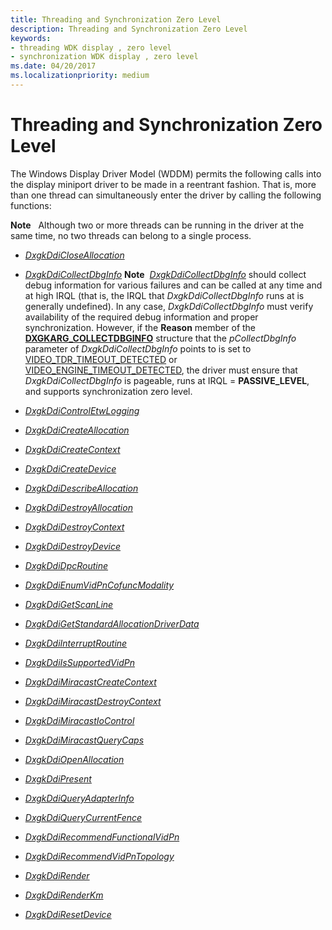 ```yaml
---
title: Threading and Synchronization Zero Level
description: Threading and Synchronization Zero Level
keywords:
- threading WDK display , zero level
- synchronization WDK display , zero level
ms.date: 04/20/2017
ms.localizationpriority: medium
---
```


# Threading and Synchronization Zero Level


The Windows Display Driver Model (WDDM) permits the following calls into the display miniport driver to be made in a reentrant fashion. That is, more than one thread can simultaneously enter the driver by calling the following functions:

**Note**   Although two or more threads can be running in the driver at the same time, no two threads can belong to a single process.

 

-   [*DxgkDdiCloseAllocation*](/windows-hardware/drivers/ddi/d3dkmddi/nc-d3dkmddi-dxgkddi_closeallocation)

-   [*DxgkDdiCollectDbgInfo*](/windows-hardware/drivers/ddi/d3dkmddi/nc-d3dkmddi-dxgkddi_collectdbginfo)
    **Note**  [*DxgkDdiCollectDbgInfo*](/windows-hardware/drivers/ddi/d3dkmddi/nc-d3dkmddi-dxgkddi_collectdbginfo) should collect debug information for various failures and can be called at any time and at high IRQL (that is, the IRQL that *DxgkDdiCollectDbgInfo* runs at is generally undefined). In any case, *DxgkDdiCollectDbgInfo* must verify availability of the required debug information and proper synchronization. However, if the **Reason** member of the [**DXGKARG\_COLLECTDBGINFO**](/windows-hardware/drivers/ddi/d3dkmddi/ns-d3dkmddi-_dxgkarg_collectdbginfo) structure that the *pCollectDbgInfo* parameter of *DxgkDdiCollectDbgInfo* points to is set to [VIDEO\_TDR\_TIMEOUT\_DETECTED](../debugger/bug-check-code-reference2.md) or [VIDEO\_ENGINE\_TIMEOUT\_DETECTED](../debugger/bug-check-code-reference2.md), the driver must ensure that *DxgkDdiCollectDbgInfo* is pageable, runs at IRQL = **PASSIVE\_LEVEL**, and supports synchronization zero level.

     

-   [*DxgkDdiControlEtwLogging*](/windows-hardware/drivers/ddi/dispmprt/nc-dispmprt-dxgkddi_control_etw_logging)

-   [*DxgkDdiCreateAllocation*](/windows-hardware/drivers/ddi/d3dkmddi/nc-d3dkmddi-dxgkddi_createallocation)

-   [*DxgkDdiCreateContext*](/windows-hardware/drivers/ddi/d3dkmddi/nc-d3dkmddi-dxgkddi_createcontext)

-   [*DxgkDdiCreateDevice*](/windows-hardware/drivers/ddi/d3dkmddi/nc-d3dkmddi-dxgkddi_createdevice)

-   [*DxgkDdiDescribeAllocation*](/windows-hardware/drivers/ddi/d3dkmddi/nc-d3dkmddi-dxgkddi_describeallocation)

-   [*DxgkDdiDestroyAllocation*](/windows-hardware/drivers/ddi/d3dkmddi/nc-d3dkmddi-dxgkddi_destroyallocation)

-   [*DxgkDdiDestroyContext*](/windows-hardware/drivers/ddi/d3dkmddi/nc-d3dkmddi-dxgkddi_destroycontext)

-   [*DxgkDdiDestroyDevice*](/windows-hardware/drivers/ddi/d3dkmddi/nc-d3dkmddi-dxgkddi_destroydevice)

-   [*DxgkDdiDpcRoutine*](/windows-hardware/drivers/ddi/dispmprt/nc-dispmprt-dxgkddi_dpc_routine)

-   [*DxgkDdiEnumVidPnCofuncModality*](/windows-hardware/drivers/ddi/d3dkmddi/nc-d3dkmddi-dxgkddi_enumvidpncofuncmodality)

-   [*DxgkDdiGetScanLine*](/windows-hardware/drivers/ddi/d3dkmddi/nc-d3dkmddi-dxgkddi_getscanline)

-   [*DxgkDdiGetStandardAllocationDriverData*](/windows-hardware/drivers/ddi/d3dkmddi/nc-d3dkmddi-dxgkddi_getstandardallocationdriverdata)

-   [*DxgkDdiInterruptRoutine*](/windows-hardware/drivers/ddi/dispmprt/nc-dispmprt-dxgkddi_interrupt_routine)

-   [*DxgkDdiIsSupportedVidPn*](/windows-hardware/drivers/ddi/d3dkmddi/nc-d3dkmddi-dxgkddi_issupportedvidpn)

-   [*DxgkDdiMiracastCreateContext*](/windows-hardware/drivers/ddi/dispmprt/nc-dispmprt-dxgkddi_miracast_create_context)

-   [*DxgkDdiMiracastDestroyContext*](/windows-hardware/drivers/ddi/dispmprt/nc-dispmprt-dxgkddi_miracast_destroy_context)

-   [*DxgkDdiMiracastIoControl*](/windows-hardware/drivers/ddi/dispmprt/nc-dispmprt-dxgkddi_miracast_handle_io_control)

-   [*DxgkDdiMiracastQueryCaps*](/windows-hardware/drivers/ddi/dispmprt/nc-dispmprt-dxgkddi_miracast_query_caps)

-   [*DxgkDdiOpenAllocation*](/windows-hardware/drivers/ddi/d3dkmddi/nc-d3dkmddi-dxgkddi_openallocationinfo)

-   [*DxgkDdiPresent*](/windows-hardware/drivers/ddi/d3dkmddi/nc-d3dkmddi-dxgkddi_present)

-   [*DxgkDdiQueryAdapterInfo*](/windows-hardware/drivers/ddi/d3dkmddi/nc-d3dkmddi-dxgkddi_queryadapterinfo)

-   [*DxgkDdiQueryCurrentFence*](/windows-hardware/drivers/ddi/d3dkmddi/nc-d3dkmddi-dxgkddi_querycurrentfence)

-   [*DxgkDdiRecommendFunctionalVidPn*](/windows-hardware/drivers/ddi/d3dkmddi/nc-d3dkmddi-dxgkddi_recommendfunctionalvidpn)

-   [*DxgkDdiRecommendVidPnTopology*](/windows-hardware/drivers/ddi/d3dkmddi/nc-d3dkmddi-dxgkddi_recommendvidpntopology)

-   [*DxgkDdiRender*](/windows-hardware/drivers/ddi/d3dkmddi/nc-d3dkmddi-dxgkddi_render)

-   [*DxgkDdiRenderKm*](/windows-hardware/drivers/ddi/d3dkmddi/nc-d3dkmddi-dxgkddi_renderkm)

-   [*DxgkDdiResetDevice*](/windows-hardware/drivers/ddi/dispmprt/nc-dispmprt-dxgkddi_reset_device)

 

